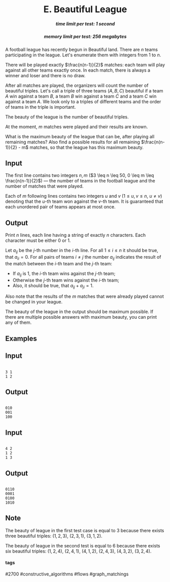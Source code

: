 <h1 style='text-align: center;'> E. Beautiful League</h1>

<h5 style='text-align: center;'>time limit per test: 1 second</h5>
<h5 style='text-align: center;'>memory limit per test: 256 megabytes</h5>

A football league has recently begun in Beautiful land. There are $n$ teams participating in the league. Let's enumerate them with integers from $1$ to $n$.

There will be played exactly $\frac{n(n-1)}{2}$ matches: each team will play against all other teams exactly once. In each match, there is always a winner and loser and there is no draw.

After all matches are played, the organizers will count the number of beautiful triples. Let's call a triple of three teams $(A, B, C)$ beautiful if a team $A$ win against a team $B$, a team $B$ win against a team $C$ and a team $C$ win against a team $A$. We look only to a triples of different teams and the order of teams in the triple is important.

The beauty of the league is the number of beautiful triples.

At the moment, $m$ matches were played and their results are known.

What is the maximum beauty of the league that can be, after playing all remaining matches? Also find a possible results for all remaining $\frac{n(n-1)}{2} - m$ matches, so that the league has this maximum beauty.

## Input

The first line contains two integers $n, m$ ($3 \leq n \leq 50, 0 \leq m \leq \frac{n(n-1)}{2}$) — the number of teams in the football league and the number of matches that were played.

Each of $m$ following lines contains two integers $u$ and $v$ ($1 \leq u, v \leq n$, $u \neq v$) denoting that the $u$-th team won against the $v$-th team. It is guaranteed that each unordered pair of teams appears at most once.

## Output

Print $n$ lines, each line having a string of exactly $n$ characters. Each character must be either $0$ or $1$.

Let $a_{ij}$ be the $j$-th number in the $i$-th line. For all $1 \leq i \leq n$ it should be true, that $a_{ii} = 0$. For all pairs of teams $i \neq j$ the number $a_{ij}$ indicates the result of the match between the $i$-th team and the $j$-th team:

* If $a_{ij}$ is $1$, the $i$-th team wins against the $j$-th team;
* Otherwise the $j$-th team wins against the $i$-th team;
* Also, it should be true, that $a_{ij} + a_{ji} = 1$.

Also note that the results of the $m$ matches that were already played cannot be changed in your league.

The beauty of the league in the output should be maximum possible. If there are multiple possible answers with maximum beauty, you can print any of them.

## Examples

## Input


```

3 1
1 2

```
## Output


```

010
001
100

```
## Input


```

4 2
1 2
1 3

```
## Output


```

0110
0001
0100
1010

```
## Note

The beauty of league in the first test case is equal to $3$ because there exists three beautiful triples: $(1, 2, 3)$, $(2, 3, 1)$, $(3, 1, 2)$.

The beauty of league in the second test is equal to $6$ because there exists six beautiful triples: $(1, 2, 4)$, $(2, 4, 1)$, $(4, 1, 2)$, $(2, 4, 3)$, $(4, 3, 2)$, $(3, 2, 4)$.



#### tags 

#2700 #constructive_algorithms #flows #graph_matchings 